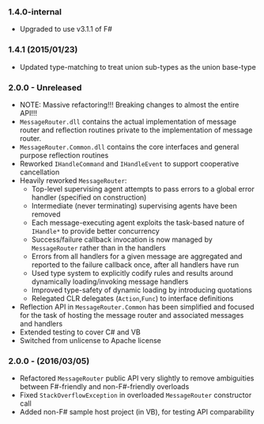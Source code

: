 ### 1.4.0-internal
* Upgraded to use v3.1.1 of F#

### 1.4.1 (2015/01/23)
* Updated type-matching to treat union sub-types as the union base-type

### 2.0.0 - Unreleased
* NOTE: Massive refactoring!!! Breaking changes to almost the entire API!!!
* `MessageRouter.dll` contains the actual implementation of message router and reflection routines private to the implementation of message router.
* `MessageRouter.Common.dll` contains the core interfaces and general purpose reflection routines
* Reworked `IHandleCommand` and `IHandleEvent` to support cooperative cancellation
* Heavily reworked `MessageRouter`:
    * Top-level supervising agent attempts to pass errors to a global error handler (specified on construction)
    * Intermediate (never terminating) supervising agents have been removed
    * Each message-executing agent exploits the task-based nature of `IHandle*` to provide better concurrency
    * Success/failure callback invocation is now managed by `MessageRouter` rather than in the handlers
    * Errors from all handlers for a given message are aggregated and reported to the failure callback once, after all handlers have run
    * Used type system to explicitly codify rules and results around dynamically loading/invoking message handlers
    * Improved type-safety of dynamic loading by introducing quotations
    * Relegated CLR delegates (`Action`,`Func`) to interface definitions
* Reflection API in `MessageRouter.Common` has been simplified and focused for the task of hosting the message router and associated messages and handlers
* Extended testing to cover C# and VB
* Switched from unlicense to Apache license

### 2.0.0 - (2016/03/05)
* Refactored `MessageRouter` public API very slightly to remove ambiguities between F#-friendly and non-F#-friendly overloads
* Fixed `StackOverflowException` in overloaded `MessageRouter` constructor call
* Added non-F# sample host project (in VB), for testing API comparability
